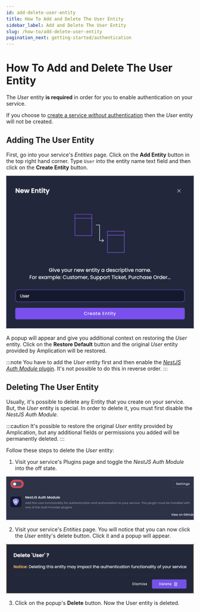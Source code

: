 ```yaml
---
id: add-delete-user-entity
title: How To Add and Delete The User Entity
sidebar_label: Add and Delete The User Entity
slug: /how-to/add-delete-user-entity
pagination_next: getting-started/authentication
---
```


# How To Add and Delete The User Entity

The _User_ entity **is required** in order for you to enable authentication on your service.

If you choose to [create a service _without_ authentication](/authentication/#how-to-create-a-service-without-authentication) then the _User_ entity will not be created.

## Adding The User Entity

First, go into your service's _Entities_ page.
Click on the **Add Entity** button in the top right hand corner.
Type `User` into the entity name text field and then click on the **Create Entity** button.

![Add a new User entity to your Amplication service](./../getting-started/assets/authentication/new_user_entity.png)

A popup will appear and give you additional context on restoring the _User_ entity.
Click on the **Restore Default** button and the original _User_ entity provided by Amplication will be restored.

:::note
You have to add the _User_ entity first and then enable the [_NestJS Auth Module_ plugin](/authentication/#nestjs-auth-module-mandatory).
It's not possible to do this in reverse order.
:::

## Deleting The User Entity

Usually, it's possible to delete any Entity that you create on your service.
But, the _User_ entity is special.
In order to delete it, you must first disable the _NestJS Auth Module_.

:::caution
It's possible to restore the original _User_ entity provided by Amplication, but any additional fields or permissions you added will be permanently deleted.
:::

Follow these steps to delete the _User_ entity:

1. Visit your service's Plugins page and toggle the _NestJS Auth Module_ into the off state.

![Disable the NestJS Auth Module](./../getting-started/assets/authentication/disable_auth_plugin.png)

2. Visit your service's _Entities_ page.
You will notice that you can now click the _User_ entity's delete button. Click it and a popup will appear.

![Delete the User entity popup](./../getting-started/assets/authentication/delete_user_popup.png)

3. Click on the popup's **Delete** button. Now the User entity is deleted.